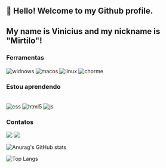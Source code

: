 ## 👋 Hello! Welcome to my Github profile.

## My name is Vinicius and my nickname is "Mirtilo"!

### Ferramentas 

<div>

  <img align="center" alt="widnows" src="https://img.shields.io/badge/Windows-0078D6?style=for-the-badge&logo=windows&logoColor=white" />
  <img align="center" alt="macos" src="https://img.shields.io/badge/mac%20os-000000?style=for-the-badge&logo=apple&logoColor=white" />
  <img align="center" alt="linux" src="https://img.shields.io/badge/Linux-FCC624?style=for-the-badge&logo=linux&logoColor=black" />
  <img align="center" alt="chorme" src="https://img.shields.io/badge/Google_chrome-4285F4?style=for-the-badge&logo=Google-chrome&logoColor=white" />
</div>

### Estou aprendendo

<div style="display: inline_block"></br>

  <img align="center" alt="css" src="https://img.shields.io/badge/CSS-239120?&style=for-the-badge&logo=css3&logoColor=white" />
  <img align="center" alt="html5" src="https://img.shields.io/badge/HTML5-E34F26?style=for-the-badge&logo=html5&logoColor=white" />
  <img align="center" alt="js" src="https://img.shields.io/badge/JavaScript-F7DF1E?style=for-the-badge&logo=javascript&logoColor=black">


</div>

### Contatos

<div>
<a href="https://www.linkedin.com/in/vinicius-lima-dos-santos-428333190/" target="_blank"><img src="https://img.shields.io/badge/-LinkedIn-%230077B5?style=for-the-badge&logo=linkedin&logoColor=white" target="_blank"></a>
<a href = "mailto:vinicius.contato899@hotmail.com"><img src="https://img.shields.io/badge/Gmail-D14836?style=for-the-badge&logo=gmail&logoColor=white" target="_blank"></a>
</div>


![Anurag's GitHub stats](https://github-readme-stats.vercel.app/api?username=ViniciusMirtilo&theme=dark&show_icons=true)

![Top Langs](https://github-readme-stats.vercel.app/api/top-langs/?username=ViniciusMirtilo&layout=compact&theme=dark)
